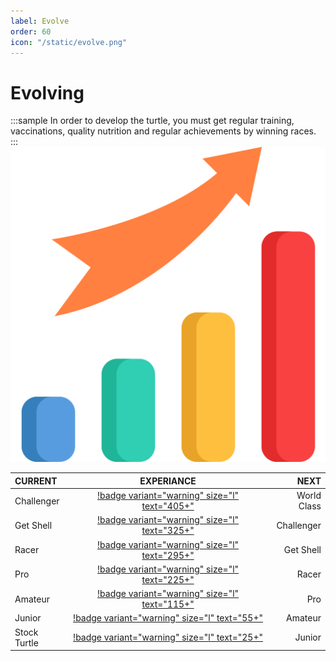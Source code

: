 ```yaml
---
label: Evolve
order: 60
icon: "/static/evolve.png"
---
```

<style>
    .sample {
        text-align: center;
        color: #1956AF;
        border-radius: 10px;
        background-color: #E1EDFF;
        border: 1px solid #1956AF;
        padding-top: 20px;
        margin-bottom: 20px;
    }
</style>

# Evolving


:::sample
In order to develop the turtle, you must get regular training, vaccinations, quality nutrition and regular achievements by winning races.
:::
![](/static/evolve.png)

CURRENT   | EXPERIANCE | NEXT
:---   | :---:|---:
Challenger|  [!badge variant="warning" size="l" text="405+"]()  | World Class
Get Shell| [!badge variant="warning" size="l" text="325+"]()   | Challenger
Racer|  [!badge variant="warning" size="l" text="295+"]()| Get Shell 
Pro| [!badge variant="warning" size="l" text="225+"]()| Racer 
Amateur|[!badge variant="warning" size="l" text="115+"]()|Pro
Junior| [!badge variant="warning" size="l" text="55+"]() |Amateur
Stock Turtle| [!badge variant="warning" size="l" text="25+"]() | Junior